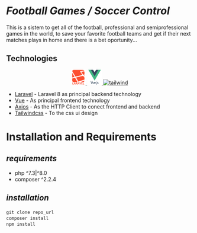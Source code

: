 # _Football Games / Soccer Control_

This is a sistem to get all of the football, professional and semiprofessional games in the world, to save your favorite football teams and get if their next matches plays in home and there is a bet oportunity...

## Technologies

<p align="center">
    <a href="https://laravel.com/" target="_blank" rel="noreferrer"> <img src="https://raw.githubusercontent.com/devicons/devicon/master/icons/laravel/laravel-plain-wordmark.svg" alt="laravel" width="40" height="40"/> </a>
    <a href="https://vuejs.org/" target="_blank" rel="noreferrer"> <img src="https://raw.githubusercontent.com/devicons/devicon/master/icons/vuejs/vuejs-original-wordmark.svg" alt="vuejs" width="40" height="40"/> </a>
    <a href="https://tailwindcss.com/" target="_blank" rel="noreferrer"> <img src="https://www.vectorlogo.zone/logos/tailwindcss/tailwindcss-icon.svg" alt="tailwind" width="40" height="40"/> </a>
</p>

- [Laravel] - Laravel 8 as principal backend technology
- [Vue] - As principal frontend technology
- [Axios] - As the HTTP Client to conect frontend and backend
- [Tailwindcss] - To the css ui design


# Installation and Requirements

## _requirements_

- php ^7.3|^8.0
- composer ^2.2.4 

## _installation_

```
git clone repo_url
composer install
npm install
```


[Laravel]: <https://laravel.com/docs/8.x>
[Vue]: <https://vuejs.org/>
[Axios]: <https://axios-http.com/>
[Tailwindcss]: <https://tailwindcss.com/>

[MySQL]: <https://dev.mysql.com/doc/>
